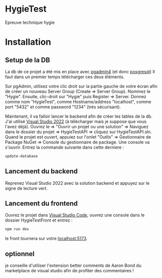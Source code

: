 # HygieTest
Epreuve technique hygie

# Installation

## Setup de la DB
La db de ce projet a été mis en place avec [pgadmin4](https://www.pgadmin.org/download/) (et donc [posgresql](https://www.pgadmin.org/download/))
Il faut dans un premier temps télécharger ces deux éléments.

Sur pgAdmin, utilisez votre clic droit sur la partie gauche de votre écran afin de créer un nouveau Server Group (Create => Server Group). Nommez le "Hygie".
Ensuite, clic-droit sur "Hygie" puis Register => Server. Donnez comme nom "HygieTest", comme Hostname/address "localhost", comme port "5432" et comme password "1234" (très sécurisant).

Maintenant, il va falloir lancer le backend afin de créer les tables de la db. J'ai utilisé [Visual Studio 2022](https://visualstudio.microsoft.com/fr/vs/) (à télécharger mais je suppose que vous l'avez déjà). Ouvrez le => "Ouvrir un projet ou une solution" => Naviguez dans le dossier du projet => HygieTestAPI => cliquez sur HygieTestAPI.sln.
Quand le projet est ouvert, appuiez sur l'onlet "Outils" => Gestionnaire de Package NuGet => Console du gestionnaire de package. Une console va s'ouvrir. 
Entrez la commande suivante dans cette derniere :

```bash
update-database
```

## Lancement du backend
Reprenez Visual Studio 2022 avec la solution backend et appuyez sur le signe de lecture vert.

## Lancement du frontend
Ouvrez le projet dans [Visual Studio Code](https://code.visualstudio.com/), ouvrez une console dans le dossier HygieTestFront et entrez :

```bash
npm run dev
```
le front tournera sur votre [localhost:5173](http://localhost:5173/).

## optionnel
je conseille d'utiliser l'extension better comments de Aaron Bond du marketplace de visual studio afin de profiter des commentaires !